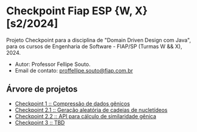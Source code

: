 # Checkpoint Fiap ESP {W, X} [s2/2024]
Projeto Checkpoint para a disciplina de "Domain Driven Design com Java", para os cursos de Engenharia de Software - FIAP/SP (Turmas W && X), 2024. 

- Autor: Professor Fellipe Souto.
- Email de contato: proffellipe.souto@fiap.com.br

## Árvore de projetos
- [Checkpoint 1     :: Compressão de dados gênicos](./checkpoint_1/PROBLEM.md)
- [Checkpoint 2.1   :: Geração aleatória de cadeias de nucletídeos](./checkpoint_2/PROBLEM_2.1.md)
- [Checkpoint 2.2   :: API para cálculo de similaridade gênica](./checkpoint_2/PROBLEM_2.2.md)
- [Checkpoint 3     :: TBD](./checkpoint_3/PROBLEM.md)